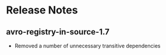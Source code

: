 Release Notes
========

avro-registry-in-source-1.7
--------

* Removed a number of unnecessary transitive dependencies

